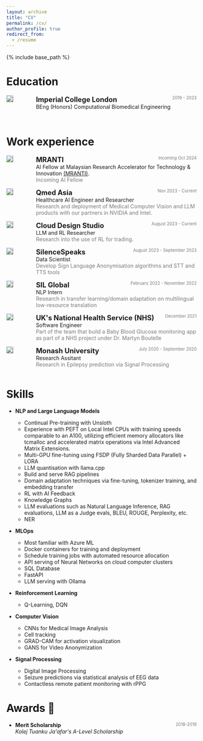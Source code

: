 ```yaml
---
layout: archive
title: "CV"
permalink: /cv/
author_profile: true
redirect_from:
  - /resume
---
```


{% include base_path %}

# Education
<!-- BEng -->
<div style="display:flex;">

  <div style="flex:0.5; padding-right:5%">
    <img src="{{ site.url }}/images/resume/ICL.png" style="align:left; border: 1px solid #d3d3d3; border-style: outset;">
  </div>

  <div style="flex:4;">
    <p style="margin:0px">
      <b style="font-size: 130%;">Imperial College London</b>
      <span style="float:right; font-size:80%; color:#7a7a7a;">2019 - 2023</span>
    </p>
    BEng (Honors) Computational Biomedical Engineering
    <!-- <div style="color:#7a7a7a">
      Rank: 1/198 students
    </div> -->
  </div>
</div>
 <hr style="height:2em; margin:0em; visibility:hidden;" />

# Work experience

<!-- MRANTI -->
<div style="display:flex;">

  <div style="flex:0.5; padding-right:5%">
    <img src="{{ site.url }}/images/resume/mranti.png" style="align:left; border: 1px solid #d3d3d3; border-style: outset;">
  </div>

  <div style="flex:4;">
    <p style="margin:0px">
      <b style="font-size: 130%;">MRANTI</b>
      <span style="float:right; font-size:80%; color:#7a7a7a;">Incoming Oct 2024 </span>
    </p>
     AI Fellow at Malaysian Research Accelerator for Technology & Innovation <a href="https://mranti.my/" target="_blank">(MRANTI)</a>.
    <div style="color:#7a7a7a">
      Incoming AI Fellow
    </div>
  </div>
</div>
 <hr style="height:1em; margin:0em; visibility:hidden;" />

<!-- Qmed -->
<div style="display:flex;">

  <div style="flex:0.5; padding-right:5%">
    <img src="{{ site.url }}/images/resume/qmed.png" style="align:left; border: 1px solid #d3d3d3; border-style: outset;">
  </div>

  <div style="flex:4;">
    <p style="margin:0px">
      <b style="font-size: 130%;">Qmed Asia</b>
      <span style="float:right; font-size:80%; color:#7a7a7a;">Nov 2023 - Current </span>
    </p>
    Healthcare AI Engineer and Researcher
    <div style="color:#7a7a7a">
      Research and deployment of Medical Computer Vision and LLM products with our partners in NVIDIA and Intel.
    </div>
  </div>
</div>
 <hr style="height:1em; margin:0em; visibility:hidden;" />

 <!-- Cloud Design -->
<div style="display:flex;">

  <div style="flex:0.5; padding-right:5%">
    <img src="{{ site.url }}/images/resume/cloud.png" style="align:left; border: 1px solid #d3d3d3; border-style: outset;">
  </div>

  <div style="flex:4;">
    <p style="margin:0px">
      <b style="font-size: 130%;">Cloud Design Studio</b>
      <span style="float:right; font-size:80%; color:#7a7a7a;">August 2023 - Current </span>
    </p>
    LLM and RL Researcher
    <div style="color:#7a7a7a">
      Research into the use of RL for trading.
    </div>
  </div>
</div>
 <hr style="height:1em; margin:0em; visibility:hidden;" />

<!-- SilenceSpeaks -->
<div style="display:flex;">

  <div style="flex:0.5; padding-right:5%">
    <img src="{{ site.url }}/images/resume/silencespeaks.jpg" style="align:left; border: 1px solid #d3d3d3; border-style: outset;">
  </div>

  <div style="flex:4;">
    <p style="margin:0px">
      <b style="font-size: 130%;">SilenceSpeaks</b>
      <span style="float:right; font-size:80%; color:#7a7a7a;">August 2023 - September 2023 </span>
    </p>
    Data Scientist 
    <div style="color:#7a7a7a">
      Develop Sign Language Anonymisation algorithms and STT and TTS tools
    </div>
  </div>
</div>
 <hr style="height:1em; margin:0em; visibility:hidden;" />

 <!-- SIL -->
<div style="display:flex;">

  <div style="flex:0.5; padding-right:5%">
    <img src="{{ site.url }}/images/resume/SIL.png" style="align:left; border: 1px solid #d3d3d3; border-style: outset;">
  </div>

  <div style="flex:4;">
    <p style="margin:0px">
      <b style="font-size: 130%;">SIL Global</b>
      <span style="float:right; font-size:80%; color:#7a7a7a;">February 2022 - November 2022 </span>
    </p>
    NLP Intern 
    <div style="color:#7a7a7a">
      Research in transfer learning/domain adaptation on multilingual low-resource translation
    </div>
  </div>
</div>
 <hr style="height:1em; margin:0em; visibility:hidden;" />

<!-- NHS -->
<div style="display:flex;">

  <div style="flex:0.5; padding-right:5%">
    <img src="{{ site.url }}/images/resume/NHS.png" style="align:left; border: 1px solid #d3d3d3; border-style: outset;">
  </div>

  <div style="flex:4;">
    <p style="margin:0px">
      <b style="font-size: 130%;">UK's National Health Service (NHS)</b>
      <span style="float:right; font-size:80%; color:#7a7a7a;">December 2021 </span>
    </p>
    Software Engineer
    <div style="color:#7a7a7a">
      Part of the team that build a Baby Blood Glucose monitoring app as part of a NHS project under Dr. Martyn Boutelle
    </div>
  </div>
</div>
 <hr style="height:1em; margin:0em; visibility:hidden;" />

<!-- Monash University -->
<div style="display:flex;">

  <div style="flex:0.5; padding-right:5%">
    <img src="{{ site.url }}/images/resume/monash.png" style="align:left; border: 1px solid #d3d3d3; border-style: outset;">
  </div>

  <div style="flex:4;">
    <p style="margin:0px">
      <b style="font-size: 130%;">Monash University</b>
      <span style="float:right; font-size:80%; color:#7a7a7a;">July 2020 - September 2020 </span>
    </p>
    Research Assitant
    <div style="color:#7a7a7a">
      Research in Epilepsy prediction via Signal Processing 
    </div>
  </div>
</div>
 <hr style="height:1em; margin:0em; visibility:hidden;" />

# Skills
* **NLP and Large Language Models**
  * Continual Pre-training with Unsloth
  * Experience with PEFT on Local Intel CPUs with training speeds comparable to an A100, utilizing efficient memory allocators like tcmalloc and accelerated matrix operations via Intel Advanced Matrix Extensions.
  * Multi-GPU fine-tuning using FSDP (Fully Sharded Data Parallel) + LORA
  * LLM quantisation with llama.cpp
  * Build and serve RAG pipelines
  * Domain adaptation techniques via fine-tuning, tokenizer training, and embedding transfer
  * RL with AI Feedback
  * Knowledge Graphs
  * LLM evaluations such as Natural Language Inference, RAG evaluations, LLM as a Judge evals, BLEU, ROUGE, Perplexity, etc.
  * NER

* **MLOps**
  * Most familiar with Azure ML
  * Docker containers for training and deployment
  * Schedule training jobs with automated resource allocation
  * API serving of Neural Networks on cloud computer clusters
  * SQL Database
  * FastAPI
  * LLM serving with Ollama

* **Reinforcement Learning**
  * Q-Learning, DQN

* **Computer Vision**
  * CNNs for Medical Image Analysis
  * Cell tracking
  * GRAD-CAM for activation visualization
  * GANS for Video Anonymization

* **Signal Processing**
  * Digital Image Processing
  * Seizure predictions via statistical analysis of EEG data
  * Contactless remote patient monitoring with rPPG

# Awards 🌟
<ul>
  <li>
    <b>Merit Scholarship </b>
    <span style="float:right; font-size:80%; color:#7a7a7a;">2018-2019</span> <br>
    <i>Kolej Tuanku Ja'afar's A-Level Scholarship</i>
  </li>

<!-- Publications
======
  <ul>{% for post in site.publications reversed %}
    {% include archive-single-cv.html %}
  {% endfor %}</ul> -->


<!-- Talks
======
  <ul>{% for post in site.talks reversed %}
    {% include archive-single-talk-cv.html  %}
  {% endfor %}</ul>  -->
  
<!-- Teaching
======
  <ul>{% for post in site.teaching reversed %}
    {% include archive-single-cv.html %}
  {% endfor %}</ul>
  
Service and leadership
======
* Currently signed in to 43 different slack teams -->
